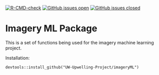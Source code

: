 <!-- badges: start -->
[![R-CMD-check](https://github.com/UW-Upwelling-Project/imageryML/workflows/R-CMD-check/badge.svg)](https://github.com/UW-Upwelling-Project/imageryML/actions)
[![GitHub issues open](https://img.shields.io/github/issues/UW-Upwelling-Project/imageryML.svg?maxAge=2592000)](https://github.com/UW-Upwelling-Project/imageryML/issues)
[![GitHub issues closed](https://img.shields.io/github/issues-closed/UW-Upwelling-Project/imageryML.svg)](https://github.com/UW-Upwelling-Project/imageryML/issues)
<!-- badges: end -->

# Imagery ML Package

This is a set of functions being used for the imagery machine learning project.

Installation:
```
devtools::install_github("UW-Upwelling-Project/imageryML")
```

